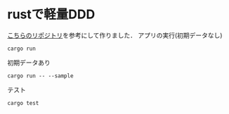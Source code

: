 # rustで軽量DDD
[こちらのリポジトリ](https://github.com/jdomenechb/rust-ddd-example)を参考にして作りました．
アプリの実行(初期データなし)
```
cargo run
```
初期データあり
```
cargo run -- --sample
```

テスト
```
cargo test
```
